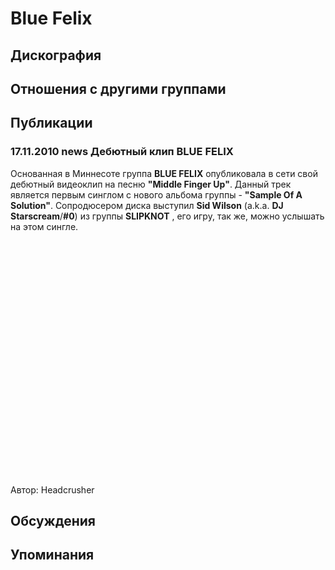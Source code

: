 # Blue Felix



## Дискография


## Отношения с другими группами


## Публикации

### 17.11.2010 news Дебютный клип BLUE FELIX

<P>Основанная в Миннесоте группа <B itxtvisited="1">BLUE FELIX</B> опубликовала в сети свой дебютный видеоклип&nbsp;на песню <STRONG>"Middle Finger Up"</STRONG>. Данный трек является первым синглом с нового альбома группы -&nbsp;<B itxtvisited="1">"Sample Of&nbsp;A Solution"</B>. Сопродюсером диска выступил <B itxtvisited="1">Sid Wilson</B> (a.k.a. <B itxtvisited="1">DJ Starscream</B>/<B itxtvisited="1">#0</B>)&nbsp;из группы&nbsp;<B itxtvisited="1">SLIPKNOT</B> , его игру, так же, можно услышать на этом сингле. </P>
<P>
<CENTER></CENTER>
<OBJECT width=640 height=390><PARAM NAME="movie" VALUE="http://www.youtube.com/v/gCrzgM6Fyfg&hl=en_US&feature=player_embedded&version=3"><PARAM NAME="allowFullScreen" VALUE="true"><PARAM NAME="allowScriptAccess" VALUE="always">
<embed src="http://www.youtube.com/v/gCrzgM6Fyfg&hl=en_US&feature=player_embedded&version=3" type="application/x-shockwave-flash" allowfullscreen="true" allowScriptAccess="always" width="640" height="390"></embed></OBJECT>
Автор: Headcrusher


## Обсуждения


## Упоминания

